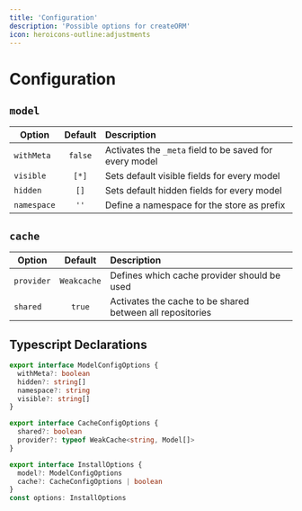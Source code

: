 ```yaml
---
title: 'Configuration'
description: 'Possible options for createORM'
icon: heroicons-outline:adjustments
---
```


# Configuration

## `model`

| Option      | Default | Description                                             |
|-------------|:-------:|:--------------------------------------------------------|
| `withMeta`  | `false` | Activates the `_meta` field to be saved for every model |
| `visible`   |  `[*]`  | Sets default visible fields for every model             |
| `hidden`    |  `[]`   | Sets default hidden fields for every model              |
| `namespace` |  `''`   | Define a namespace for the store as prefix              |

## `cache`

| Option     |   Default   | Description                                               |
|------------|:-----------:|:----------------------------------------------------------|
| `provider` | `Weakcache` | Defines which cache provider should be used               |
| `shared`   |   `true`    | Activates the cache to be shared between all repositories |

## Typescript Declarations

````ts
export interface ModelConfigOptions {
  withMeta?: boolean
  hidden?: string[]
  namespace?: string
  visible?: string[]
}

export interface CacheConfigOptions {
  shared?: boolean
  provider?: typeof WeakCache<string, Model[]>
}

export interface InstallOptions {
  model?: ModelConfigOptions
  cache?: CacheConfigOptions | boolean
}
const options: InstallOptions
````
